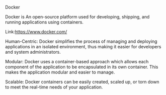 Docker 

Docker is An open-source platform used for developing, shipping, and running applications using containers.

Link:https://www.docker.com/

Human-Centric: Docker simplifies the process of managing and deploying applications in an isolated environment, thus making it easier for developers and system administrators.

Modular: Docker uses a container-based approach which allows each component of the application to be encapsulated in its own container. This makes the application modular and easier to manage.

Scalable: Docker containers can be easily created, scaled up, or torn down to meet the real-time needs of your application.
